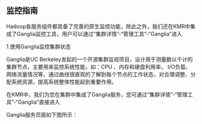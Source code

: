 ## 监控指南

Hadoop各服务组件都具备了完善的原生监控功能，除此之外，我们还在KMR中集成了Ganglia监控工具，用户可以通过“集群详情”-“管理工具”-“Ganglia”进入


1.使用Ganglia监控集群状态

Ganglia是UC Berkeley发起的一个开源集群监视项目，设计用于测量数以千计的集群节点，主要用来监控系统性能，如：CPU 、内存和硬盘利用率， I/O负载、网络流量情况等，通过曲线很直观的了解到每个节点的工作状态，对合理调整、分配系统资源，提高系统整体性能起到重要作用。

在KMR中，我们为您在集群中集成了Ganglia服务，您可通过“集群详情”-“管理工具”-“Ganglia”直接进入

Ganglia服务页面如下图所示：